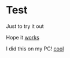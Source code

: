 # Test
Just to try it out

Hope it [works](https://guides.github.com/introduction/git-handbook/) 

I did this on my PC! [cool](https://milujipraci.cz/)
